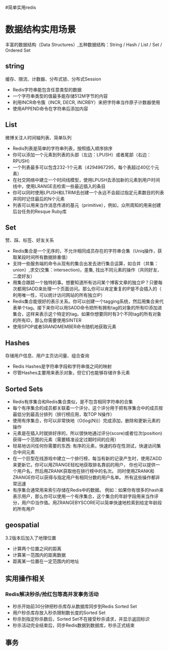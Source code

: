 #简单实用redis


# 数据结构实用场景
丰富的数据结构（Data Structures）,五种数据结构：String / Hash / List / Set / Ordered Set

## string
缓存、限流、计数器、分布式锁、分布式Session
- Redis字符串能包含任意类型的数据
- 一个字符串类型的值最多能存储512M字节的内容
- 利用INCR命令簇（INCR, DECR, INCRBY）来把字符串当作原子计数器使用
- 使用APPEND命令在字符串后添加内容

## List
微博关注人时间轴列表、简单队列
- Redis列表是简单的字符串列表，按照插入顺序排序
- 你可以添加一个元素到列表的头部（左边：LPUSH）或者尾部（右边：RPUSH）
- 一个列表最多可以包含232-1个元素（4294967295，每个表超过40亿个元素）
- 在社交网络中建立一个时间线模型，使用LPUSH去添加新的元素到用户时间线中，使用LRANGE去检索一些最近插入的条目
- 你可以同时使用LPUSH和LTRIM去创建一个永远不会超过指定元素数目的列表并同时记住最后的N个元素
- 列表可以用来当作消息传递的基元（primitive），例如，众所周知的用来创建后台任务的Resque Ruby库

## Set
赞、踩、标签、好友关系
- Redis集合是一个无序的，不允许相同成员存在的字符串合集（Uniq操作，获取某段时间所有数据排重值）
- 支持一些服务端的命令从现有的集合出发去进行集合运算，如合并（并集：union）,求交(交集：intersection)，差集, 找出不同元素的操作（共同好友、二度好友）
- 用集合跟踪一个独特的事。想要知道所有访问某个博客文章的独立IP？只要每次都用SADD来处理一个页面访问。那么你可以肯定重复的IP是不会插入的（ 利用唯一性，可以统计访问网站的所有独立IP）
- Redis集合能很好的表示关系。你可以创建一个tagging系统，然后用集合来代表单个tag。接下来你可以用SADD命令把所有拥有tag的对象的所有ID添加进集合，这样来表示这个特定的tag。如果你想要同时有3个不同tag的所有对象的所有ID，那么你需要使用SINTER
- 使用SPOP或者SRANDMEMBER命令随机地获取元素

## Hashes
存储用户信息、用户主页访问量、组合查询

- Redis Hashes是字符串字段和字符串值之间的映射
- 尽管Hashes主要用来表示对象，但它们也能够存储许多元素

## Sorted Sets
- Redis有序集合和Redis集合类似，是不包含相同字符串的合集
- 每个有序集合的成员都关联着一个评分，这个评分用于把有序集合中的成员按最低分到最高分排列（排行榜应用，取TOP N操作）
- 使用有序集合，你可以非常快地（O(log(N))）完成添加，删除和更新元素的操作
- 元素是在插入时就排好序的，所以很快地通过评分(score)或者位次(position)获得一个范围的元素（需要精准设定过期时间的应用）
- 轻易地访问任何你需要的东西: 有序的元素，快速的存在性测试，快速访问集合中间元素
- 在一个巨型在线游戏中建立一个排行榜，每当有新的记录产生时，使用ZADD 来更新它。你可以用ZRANGE轻松地获取排名靠前的用户， 你也可以提供一个用户名，然后用ZRANK获取他在排行榜中的名次。 同时使用ZRANK和ZRANGE你可以获得与指定用户有相同分数的用户名单。 所有这些操作都非常迅速
- 有序集合通常用来索引存储在Redis中的数据。 例如：如果你有很多的hash来表示用户，那么你可以使用一个有序集合，这个集合的年龄字段用来当作评分，用户ID当作值。用ZRANGEBYSCORE可以简单快速地检索到给定年龄段的所有用户


## geospatial
3.2版本后加入了地理位置
- 计算两个位置之间的距离
- 计算某一范围内的距离数据
- 距离某一位置在一定范围内的地址

## 实用操作相关

### Redis解决秒杀/抢红包等高并发事务活动
- 秒杀开始前30分钟把秒杀库存从数据库同步到Redis Sorted Set
- 用户秒杀库存放入秒杀限制数长度的Sorted Set
- 秒杀到指定秒杀数后，Sorted Set不在接受秒杀请求，并显示返回标识
- 秒杀活动完全结束后，同步Redis数据到数据库，秒杀正式结束
## 事务

